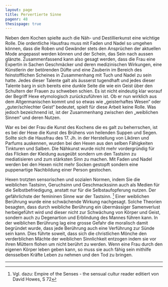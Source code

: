 ```yaml
---
layout: page
title: Pervertierte Sinne
pagenr: 48
thesispage: true
---
```


Neben dem Kochen spielte auch die Näh- und Destillierkunst eine wichtige Rolle. Die ordentliche Hausfrau muss mit Faden und Nadel so umgehen können, dass die Roben und Gewänder stets den Ansprüchen der aktuellen Mode angepasst werden können und der Schein, das Sein nach aussen glänzte. Zusammenfassend kann also gesagt werden, dass die Frau eine Expertin in Sachen Geschmäcker und deren medizinischen Wirkungen, eine Künstlerin der betörenden Düfte und eine Zauberin im Bereich des feinstofflichen Scheines in Zusammenhang mit Tuch und Nadel zu sein hatte. Jedes dieser Talente galt als äusserst tugendhaft und jedes dieser Talente barg in sich bereits eine dunkle Seite die wie ein Geist über den Schultern der Frauen zu schweben schien. Es ist nicht eindeutig klar worauf der Begriff Hexe etymologisch zurückzuführen ist. Ob er nun wirklich aus dem Altgermanischen kommt und so etwas wie „geisterhaftes Wesen“ oder „guter/schlechter Geist“ bedeutet, spielt für diese Arbeit keine Rolle. Was jedoch bezeichnend ist, ist der Zusammenhang zwischen den „weiblichen Sinnen“ und deren Nutzen.

War es bei der Frau die Kunst des Kochens die es galt zu beherrschen, ist es bei der Hexe die Kunst des Brühens von heilenden Suppen und Segen. Sollte sich die Hausfrau des 17. Jh. in der Herstellung von Likören und Parfums auskennen, wurden bei den Hexen aus den selben Fähigkeiten Tinkturen und Salben. Die Nähkunst wurde nicht mehr vordergründig für das Flicken der Kleidung ausgeübt sondern um den Tastsinn zu mediatisieren und zum stärksten Sinn zu machen. Mit Faden und Nadel werden bei den Hexen nicht mehr Socken gestopft sondern eine puppenartige Nachbildung einer Person gestochen.

Hexen trotzten sensorischen und sozialen Normen, indem Sie die weiblichen Tastsinn, Geruchsinn und Geschmackssinn auch als Medien für die Selbstbefriedigung, anstatt nur für die Selbstaufopferung nutzen. Der gefährlichste der femininen Sinne war der Tastsinn. [^29] Einer weiblichen Berührung wurde eine schwächende Wirkung nachgesagt. Solche Theorien besagten, dass durch weibliche Berührung ein übermässiger Samenverlust herbeigeführt wird und dieser nicht zur Schwächung von Körper und Geist, sondern auch zu Degenartion und Erblindung des Mannes führen kann. In der weiblichen Berührung lag eine grosse Gefahr die moralisch damit begründet wurde, dass jede Berührung auch eine Verführung zur Sünde sein kann. Dies führte soweit, dass sich die christlichen Mönche den verderblichen Mächte der weiblichen Sinnlichkeit entzogen indem sie vor ihren Müttern flohen um nicht berührt zu werden. Wenn eine Frau durch den eigenen Körper leben geben kann, so muss sie auch fähig sein mithilfe densselben Kräfte Leben zu nehmen und den Tod zu bringen.

---

[^29]: Vgl. dazu: Empire of the Senses - the sensual cultur reader editiert von David Howes, S 72
